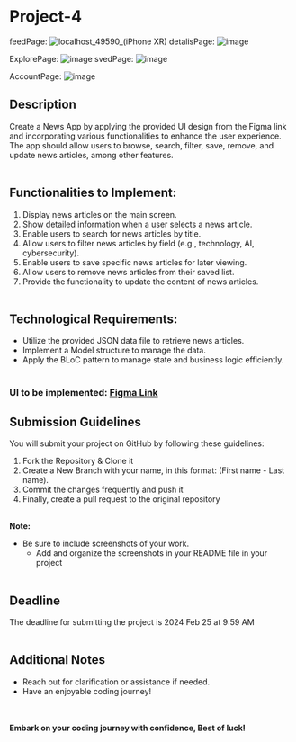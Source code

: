 # Project-4
feedPage:
![localhost_49590_(iPhone XR)](https://github.com/Saod5557/Project-4/assets/124809082/555b14c3-1f8a-43c3-b415-5cc37ce41e99)
detalisPage:
![image](https://github.com/Saod5557/Project-4/assets/124809082/dd50747c-c600-4472-9bd5-26a27e77a290)

ExplorePage:
![image](https://github.com/Saod5557/Project-4/assets/124809082/2c4c0e4d-dba4-4523-92eb-694ecec81a21)
svedPage:
![image](https://github.com/Saod5557/Project-4/assets/124809082/db9c06bd-afc1-41f0-ae7e-208d090b2935)

AccountPage:
![image](https://github.com/Saod5557/Project-4/assets/124809082/786d1088-2870-4e6b-b609-5bd616585837)


## Description

Create a News App by applying the provided UI design from the Figma link and incorporating various functionalities to enhance the user experience. The app should allow users to browse, search, filter, save, remove, and update news articles, among other features.
<br></br>

## Functionalities to Implement:
1. Display news articles on the main screen.
2. Show detailed information when a user selects a news article.
3. Enable users to search for news articles by title.
4. Allow users to filter news articles by field (e.g., technology, AI, cybersecurity).
5. Enable users to save specific news articles for later viewing.
6. Allow users to remove news articles from their saved list.
7. Provide the functionality to update the content of news articles.
<br></br>

## Technological Requirements:
- Utilize the provided JSON data file to retrieve news articles.
- Implement a Model structure to manage the data.
- Apply the BLoC pattern to manage state and business logic efficiently.
<br></br>

### UI to be implemented:  [Figma Link](https://www.figma.com/file/R854MgoP1kYI6T1k3QO6ja/News-Feed-App-%E2%80%93-UI-Design-(Community)?type=design&node-id=1-2&mode=design&t=uWvtFdHriFePdzvO-0)

## Submission Guidelines
You will submit your project on GitHub by following these guidelines:

1. Fork the Repository & Clone it
2. Create a New Branch with your name, in this format: (First name - Last name).
3. Commit the changes frequently and push it
4. Finally, create a pull request to the original repository
<br></br>

**Note:** 
- Be sure to include screenshots of your work.
    - Add and organize the screenshots in your README file in your project
<br></br>

## Deadline 
The deadline for submitting the project is 2024 Feb 25 at 9:59 AM
<br></br>
## Additional Notes
- Reach out for clarification or assistance if needed.
- Have an enjoyable coding journey!

<br></br>
**Embark on your coding journey with confidence, Best of luck!**
